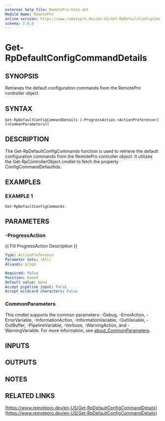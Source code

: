 ```yaml
---
external help file: RemotePro-help.xml
Module Name: RemotePro
online version: https://www.remotepro.dev/en-US/Get-RpDefaultConfigCommandDetails
schema: 2.0.0
---
```


# Get-RpDefaultConfigCommandDetails

## SYNOPSIS
Retrieves the default configuration commands from the RemotePro controller
object.

## SYNTAX

```
Get-RpDefaultConfigCommandDetails [-ProgressAction <ActionPreference>] [<CommonParameters>]
```

## DESCRIPTION
The Get-RpDefaultConfigCommands function is used to retrieve the default
configuration commands from the RemotePro controller object.
It utilizes the
Get-RpControllerObject cmdlet to fetch the property ConfigCommandDefaultIds.

## EXAMPLES

### EXAMPLE 1
```
Get-RpDefaultConfigCommands
```

## PARAMETERS

### -ProgressAction
{{ Fill ProgressAction Description }}

```yaml
Type: ActionPreference
Parameter Sets: (All)
Aliases: proga

Required: False
Position: Named
Default value: None
Accept pipeline input: False
Accept wildcard characters: False
```

### CommonParameters
This cmdlet supports the common parameters: -Debug, -ErrorAction, -ErrorVariable, -InformationAction, -InformationVariable, -OutVariable, -OutBuffer, -PipelineVariable, -Verbose, -WarningAction, and -WarningVariable. For more information, see [about_CommonParameters](http://go.microsoft.com/fwlink/?LinkID=113216).

## INPUTS

## OUTPUTS

## NOTES

## RELATED LINKS

[https://www.remotepro.dev/en-US/Get-RpDefaultConfigCommandDetails](https://www.remotepro.dev/en-US/Get-RpDefaultConfigCommandDetails)

